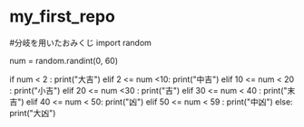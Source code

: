 # my_first_repo
#分岐を用いたおみくじ
import random

num = random.randint(0, 60)

if num < 2 :
    print("大吉")
elif 2 <= num <10:
    print("中吉")
elif 10 <= num < 20 :
    print("小吉")
elif 20 <= num <30 :
    print("吉")
elif 30 <= num < 40 :
    print("末吉")
elif 40 <= num < 50:
    print("凶")
elif 50 <= num < 59 :
    print("中凶")
else:
    print("大凶")
